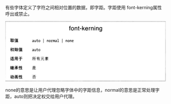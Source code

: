 有些字体定义了字符之间相对位置的数据，即字距。字距使用
font-kerning属性呼出或禁止。

![](font-kerning.png)

none的意思是让用户代理忽略字体中的字距信息，normal的意思是正常处理字距，auto则把决定权交给用户代理。
